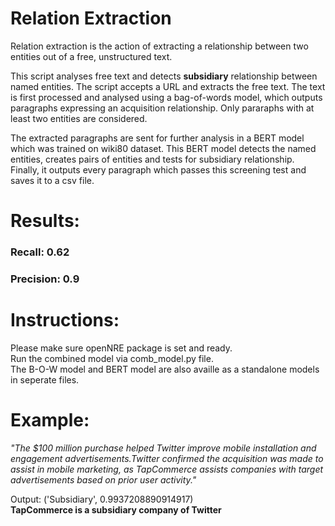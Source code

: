 # Relation Extraction
Relation extraction is the action of extracting a relationship between two entities out of a free, unstructured text. 

This script analyses free text and detects <b>subsidiary</b> relationship between named entities. 
The script accepts a URL and extracts the free text. The text is first processed and analysed using a bag-of-words model, which outputs paragraphs expressing an acquisition
relationship. Only pararaphs with at least two entities are considered.

The extracted paragraphs are sent for further analysis in a BERT model which was trained on wiki80 dataset. 
This BERT model detects the named entities, creates pairs of entities and tests for subsidiary relationship. 
Finally, it outputs every paragraph which passes this screening test and saves it to a csv file.


# Results:
### Recall: 0.62
### Precision: 0.9

# Instructions:
Please make sure openNRE package is set and ready.<br>
Run the combined model via comb_model.py file. <br>
The B-O-W model and BERT model are also availle as a standalone models in seperate files. <br>

# Example:
<i>"The $100 million purchase helped Twitter improve mobile installation and engagement advertisements.Twitter confirmed the acquisition was made to assist in mobile marketing, 
as TapCommerce assists companies with  target advertisements  based on prior user activity." </i><br>

Output: ('Subsidiary', 0.9937208890914917) <br>
<b> TapCommerce is a subsidiary company of Twitter </b>
